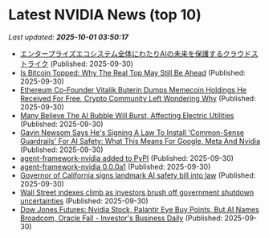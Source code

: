 # Latest NVIDIA News (top 10)
_Last updated: **2025-10-01 03:50:17**_

- [エンタープライズエコシステム全体にわたりAIの未来を保護するクラウドストライク](https://prtimes.jp/main/html/rd/p/000000126.000031049.html) (Published: 2025-09-30)
- [Is Bitcoin Topped: Why The Real Top May Still Be Ahead](https://www.forbes.com/sites/clorischen/2025/09/29/is-bitcoin-topped-why-the-real-top-may-still-be-ahead/) (Published: 2025-09-30)
- [Ethereum Co-Founder Vitalik Buterin Dumps Memecoin Holdings He Received For Free, Crypto Community Left Wondering Why](https://finance.yahoo.com/news/ethereum-co-founder-vitalik-buterin-033111801.html) (Published: 2025-09-30)
- [Many Believe The AI Bubble Will Burst, Affecting Electric Utilities](https://www.forbes.com/sites/llewellynking/2025/09/29/many-believe-the-ai-bubble-will-burst-affecting-electric-utilities/) (Published: 2025-09-30)
- [Gavin Newsom Says He's Signing A Law To Install 'Common-Sense Guardrails' For AI Safety: What This Means For Google, Meta And Nvidia](https://biztoc.com/x/849d19fd3dac1441) (Published: 2025-09-30)
- [agent-framework-nvidia added to PyPI](https://pypi.org/project/agent-framework-nvidia/) (Published: 2025-09-30)
- [agent-framework-nvidia 0.0.0a1](https://pypi.org/project/agent-framework-nvidia/0.0.0a1/) (Published: 2025-09-30)
- [Governor of California signs landmark AI safety bill into law](https://siliconangle.com/2025/09/29/governor-california-signs-landmark-ai-safety-bill-law/) (Published: 2025-09-30)
- [Wall Street indexes climb as investors brush off government shutdown uncertainties](https://economictimes.indiatimes.com/markets/stocks/news/wall-street-indexes-climb-as-investors-brush-off-government-shutdown-uncertainties/articleshow/124223656.cms) (Published: 2025-09-30)
- [Dow Jones Futures: Nvidia Stock, Palantir Eye Buy Points, But AI Names Broadcom, Oracle Fall - Investor's Business Daily](https://slashdot.org/firehose.pl?op=view&amp;id=179595762) (Published: 2025-09-30)
